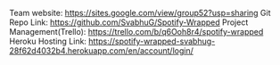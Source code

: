 Team website: https://sites.google.com/view/group52?usp=sharing
Git Repo Link: https://github.com/SvabhuG/Spotify-Wrapped
Project Management(Trello): https://trello.com/b/q6Ooh8r4/spotify-wrapped
Heroku Hosting Link: https://spotify-wrapped-svabhug-28f62d4032b4.herokuapp.com/en/account/login/